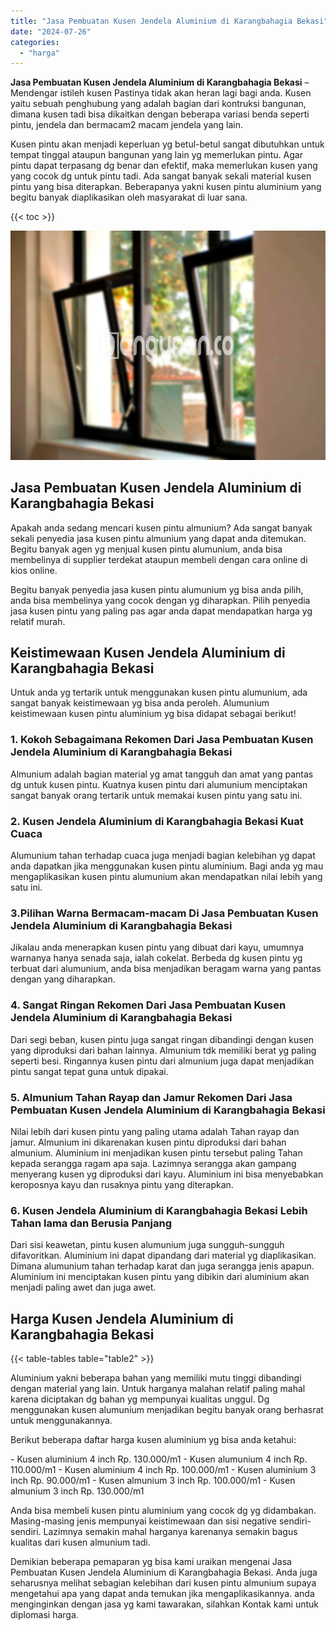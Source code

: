 ```yaml
---
title: "Jasa Pembuatan Kusen Jendela Aluminium di Karangbahagia Bekasi"
date: "2024-07-26"
categories: 
  - "harga"
---
```


**Jasa Pembuatan Kusen Jendela Aluminium di Karangbahagia Bekasi** – Mendengar istileh kusen Pastinya tidak akan heran lagi bagi anda. Kusen yaitu sebuah penghubung yang adalah bagian dari kontruksi bangunan, dimana kusen tadi bisa dikaitkan dengan beberapa variasi benda seperti pintu, jendela dan bermacam2 macam jendela yang lain.

Kusen pintu akan menjadi keperluan yg betul-betul sangat dibutuhkan untuk tempat tinggal ataupun bangunan yang lain yg memerlukan pintu. Agar pintu dapat terpasang dg benar dan efektif, maka memerlukan kusen yang yang cocok dg untuk pintu tadi. Ada sangat banyak sekali material kusen pintu yang bisa diterapkan. Beberapanya yakni kusen pintu aluminium yang begitu banyak diaplikasikan oleh masyarakat di luar sana.

{{< toc >}}

![Jasa Pembuatan Kusen Jendela Aluminium di Karangbahagia Bekasi](/images/harga-kusen-jendela-alumunium-29.png)

## Jasa Pembuatan Kusen Jendela Aluminium di Karangbahagia Bekasi

Apakah anda sedang mencari kusen pintu almunium? Ada sangat banyak sekali penyedia jasa kusen pintu almunium yang dapat anda ditemukan. Begitu banyak agen yg menjual kusen pintu alumunium, anda bisa membelinya di supplier terdekat ataupun membeli dengan cara online di kios online.

Begitu banyak penyedia jasa kusen pintu alumunium yg bisa anda pilih, anda bisa membelinya yang cocok dengan yg diharapkan. Pilih penyedia jasa kusen pintu yang paling pas agar anda dapat mendapatkan harga yg relatif murah.

## Keistimewaan Kusen Jendela Aluminium di Karangbahagia Bekasi

Untuk anda yg tertarik untuk menggunakan kusen pintu alumunium, ada sangat banyak keistimewaan yg bisa anda peroleh. Alumunium keistimewaan kusen pintu aluminium yg bisa didapat sebagai berikut!

### 1\. Kokoh Sebagaimana Rekomen Dari Jasa Pembuatan Kusen Jendela Aluminium di Karangbahagia Bekasi

Almunium adalah bagian material yg amat tangguh dan amat yang pantas dg untuk kusen pintu. Kuatnya kusen pintu dari alumunium menciptakan sangat banyak orang tertarik untuk memakai kusen pintu yang satu ini.

### 2\. Kusen Jendela Aluminium di Karangbahagia Bekasi Kuat Cuaca

Alumunium tahan terhadap cuaca juga menjadi bagian kelebihan yg dapat anda dapatkan jika menggunakan kusen pintu aluminium. Bagi anda yg mau mengaplikasikan kusen pintu alumunium akan mendapatkan nilai lebih yang satu ini.

### 3.Pilihan Warna Bermacam-macam Di Jasa Pembuatan Kusen Jendela Aluminium di Karangbahagia Bekasi

Jikalau anda menerapkan kusen pintu yang dibuat dari kayu, umumnya warnanya hanya senada saja, ialah cokelat. Berbeda dg kusen pintu yg terbuat dari alumunium, anda bisa menjadikan beragam warna yang pantas dengan yang diharapkan.

### 4\. Sangat Ringan Rekomen Dari Jasa Pembuatan Kusen Jendela Aluminium di Karangbahagia Bekasi

Dari segi beban, kusen pintu juga sangat ringan dibandingi dengan kusen yang diproduksi dari bahan lainnya. Almunium tdk memiliki berat yg paling seperti besi. Ringannya kusen pintu dari almunium juga dapat menjadikan pintu sangat tepat guna untuk dipakai.

### 5\. Almunium Tahan Rayap dan Jamur Rekomen Dari Jasa Pembuatan Kusen Jendela Aluminium di Karangbahagia Bekasi

Nilai lebih dari kusen pintu yang paling utama adalah Tahan rayap dan jamur. Almunium ini dikarenakan kusen pintu diproduksi dari bahan almunium. Aluminium ini menjadikan kusen pintu tersebut paling Tahan kepada serangga ragam apa saja. Lazimnya serangga akan gampang menyerang kusen yg diproduksi dari kayu. Aluminium ini bisa menyebabkan keroposnya kayu dan rusaknya pintu yang diterapkan.

### 6\. Kusen Jendela Aluminium di Karangbahagia Bekasi Lebih Tahan lama dan Berusia Panjang

Dari sisi keawetan, pintu kusen alumunium juga sungguh-sungguh difavoritkan. Aluminium ini dapat dipandang dari material yg diaplikasikan. Dimana alumunium tahan terhadap karat dan juga serangga jenis apapun. Aluminium ini menciptakan kusen pintu yang dibikin dari aluminium akan menjadi paling awet dan juga awet.

## Harga Kusen Jendela Aluminium di Karangbahagia Bekasi

{{< table-tables table="table2" >}}

Aluminium yakni beberapa bahan yang memiliki mutu tinggi dibandingi dengan material yang lain. Untuk harganya malahan relatif paling mahal karena diciptakan dg bahan yg mempunyai kualitas unggul. Dg menggunakan kusen alumunium menjadikan begitu banyak orang berhasrat untuk menggunakannya.

Berikut beberapa daftar harga kusen aluminium yg bisa anda ketahui:

\- Kusen aluminium 4 inch Rp. 130.000/m1 - Kusen alumunium 4 inch Rp. 110.000/m1 - Kusen aluminium 4 inch Rp. 100.000/m1 - Kusen aluminium 3 inch Rp. 90.000/m1 - Kusen almunium 3 inch Rp. 100.000/m1 - Kusen almunium 3 inch Rp. 130.000/m1

Anda bisa membeli kusen pintu aluminium yang cocok dg yg didambakan. Masing-masing jenis mempunyai keistimewaan dan sisi negative sendiri-sendiri. Lazimnya semakin mahal harganya karenanya semakin bagus kualitas dari kusen almunium tadi.

Demikian beberapa pemaparan yg bisa kami uraikan mengenai Jasa Pembuatan Kusen Jendela Aluminium di Karangbahagia Bekasi. Anda juga seharusnya melihat sebagian kelebihan dari kusen pintu almunium supaya mengetahui apa yang dapat anda temukan jika mengaplikasikannya. anda menginginkan dengan jasa yg kami tawarakan, silahkan Kontak kami untuk diplomasi harga.
